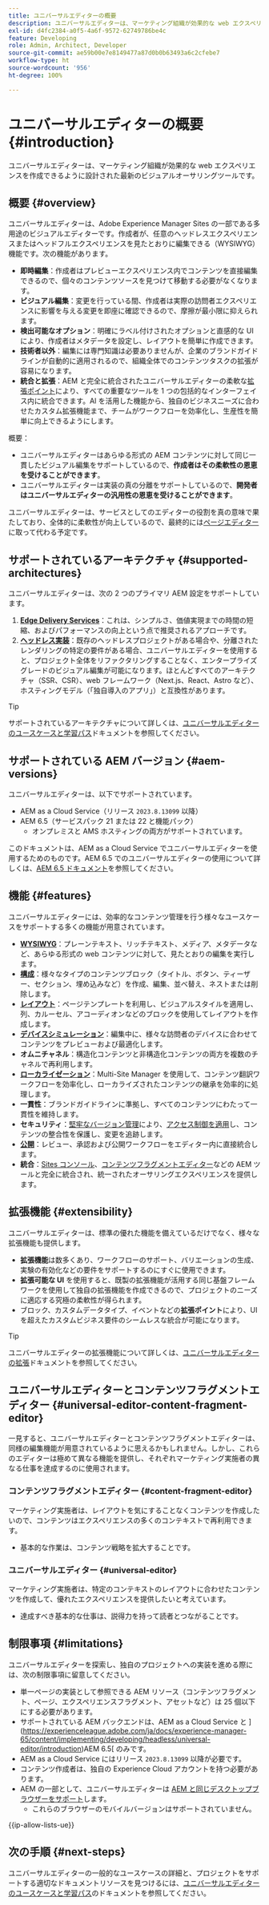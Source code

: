 ```yaml
---
title: ユニバーサルエディターの概要
description: ユニバーサルエディターは、マーケティング組織が効果的な web エクスペリエンスを作成できるように設計された最新のビジュアルオーサリングツールです。
exl-id: d4fc2384-a0f5-4a6f-9572-62749786be4c
feature: Developing
role: Admin, Architect, Developer
source-git-commit: ae59b00e7e8149477a87d0b0b63493a6c2cfebe7
workflow-type: ht
source-wordcount: '956'
ht-degree: 100%

---
```



# ユニバーサルエディターの概要 {#introduction}

ユニバーサルエディターは、マーケティング組織が効果的な web エクスペリエンスを作成できるように設計された最新のビジュアルオーサリングツールです。

## 概要 {#overview}

ユニバーサルエディターは、Adobe Experience Manager Sites の一部である多用途のビジュアルエディターです。作成者が、任意のヘッドレスエクスペリエンスまたはヘッドフルエクスペリエンスを見たとおりに編集できる（WYSIWYG）機能です。次の機能があります。

* **即時編集**：作成者はプレビューエクスペリエンス内でコンテンツを直接編集できるので、個々のコンテンツソースを見つけて移動する必要がなくなります。
* **ビジュアル編集**：変更を行っている間、作成者は実際の訪問者エクスペリエンスに影響を与える変更を即座に確認できるので、摩擦が最小限に抑えられます。
* **検出可能なオプション**：明確にラベル付けされたオプションと直感的な UI により、作成者はメタデータを設定し、レイアウトを簡単に作成できます。
* **技術者以外**：編集には専門知識は必要ありませんが、企業のブランドガイドラインが自動的に適用されるので、組織全体でのコンテンツタスクの拡張が容易になります。
* **統合と拡張**：AEM と完全に統合されたユニバーサルエディターの柔軟な[拡張ポイント](#extensibility)により、すべての重要なツールを 1 つの包括的なインターフェイス内に統合できます。AI を活用した機能から、独自のビジネスニーズに合わせたカスタム拡張機能まで、チームがワークフローを効率化し、生産性を簡単に向上できるようにします。

概要：

* ユニバーサルエディターはあらゆる形式の AEM コンテンツに対して同じ一貫したビジュアル編集をサポートしているので、**作成者はその柔軟性の恩恵を受けることができます**。
* ユニバーサルエディターは実装の真の分離をサポートしているので、**開発者はユニバーサルエディターの汎用性の恩恵を受けることができます**。

ユニバーサルエディターは、サービスとしてのエディターの役割を真の意味で果たしており、全体的に柔軟性が向上しているので、最終的には[ページエディター](/help/sites-cloud/authoring/page-editor/introduction.md)に取って代わる予定です。

## サポートされているアーキテクチャ {#supported-architectures}

ユニバーサルエディターは、次の 2 つのプライマリ AEM 設定をサポートしています。

1. **[Edge Delivery Services](/help/edge/overview.md)**：これは、シンプルさ、価値実現までの時間の短縮、およびパフォーマンスの向上という点で推奨されるアプローチです。
1. **[ヘッドレス実装](/help/headless/introduction.md)**：既存のヘッドレスプロジェクトがある場合や、分離されたレンダリングの特定の要件がある場合、ユニバーサルエディターを使用すると、プロジェクト全体をリファクタリングすることなく、エンタープライズグレードのビジュアル編集が可能になります。ほとんどすべてのアーキテクチャ（SSR、CSR）、web フレームワーク（Next.js、React、Astro など）、ホスティングモデル（「独自導入のアプリ」）と互換性があります。

>[!TIP]
>
>サポートされているアーキテクチャについて詳しくは、[ユニバーサルエディターのユースケースと学習パス](/help/implementing/universal-editor/use-cases.md)ドキュメントを参照してください。

## サポートされている AEM バージョン {#aem-versions}

ユニバーサルエディターは、以下でサポートされています。

* AEM as a Cloud Service（リリース `2023.8.13099` 以降）
* AEM 6.5（サービスパック 21 または 22 と機能パック）
   * オンプレミスと AMS ホスティングの両方がサポートされています。

このドキュメントは、AEM as a Cloud Service でユニバーサルエディターを使用するためのものです。AEM 6.5 でのユニバーサルエディターの使用について詳しくは、[AEM 6.5 ドキュメント](https://experienceleague.adobe.com/ja/docs/experience-manager-65/content/implementing/developing/headless/universal-editor/introduction)を参照してください。

## 機能 {#features}

ユニバーサルエディターには、効率的なコンテンツ管理を行う様々なユースケースをサポートする多くの機能が用意されています。

* **[WYSIWYG](/help/sites-cloud/authoring/universal-editor/authoring.md)**：プレーンテキスト、リッチテキスト、メディア、メタデータなど、あらゆる形式の web コンテンツに対して、見たとおりの編集を実行します。
* **[構成](/help/sites-cloud/authoring/universal-editor/authoring.md#editing-content)**：様々なタイプのコンテンツブロック（タイトル、ボタン、ティーザー、セクション、埋め込みなど）を作成、編集、並べ替え、ネストまたは削除します。
* **[レイアウト](/help/sites-cloud/authoring/universal-editor/templates.md)**：ページテンプレートを利用し、ビジュアルスタイルを適用し、列、カルーセル、アコーディオンなどのブロックを使用してレイアウトを作成します。
* **[デバイスシミュレーション](/help/sites-cloud/authoring/universal-editor/navigation.md#emulator)**：編集中に、様々な訪問者のデバイスに合わせてコンテンツをプレビューおよび最適化します。
* **オムニチャネル**：構造化コンテンツと非構造化コンテンツの両方を複数のチャネルで再利用します。
* **[ローカライゼーション](/help/sites-cloud/authoring/universal-editor/inheritance.md)**：Multi-Site Manager を使用して、コンテンツ翻訳ワークフローを効率化し、ローカライズされたコンテンツの継承を効率的に処理します。
* **一貫性**：ブランドガイドラインに準拠し、すべてのコンテンツにわたって一貫性を維持します。
* **セキュリティ**：[堅牢なバージョン管理](/help/sites-cloud/authoring/sites-console/page-versions.md)により、[アクセス制御を適用](/help/implementing/universal-editor/authentication.md)し、コンテンツの整合性を保護し、変更を追跡します。
* **[公開](/help/sites-cloud/authoring/universal-editor/publishing.md)**：レビュー、承認および公開ワークフローをエディター内に直接統合します。
* **統合**：[Sites コンソール](/help/sites-cloud/authoring/sites-console/introduction.md)、[コンテンツフラグメントエディター](/help/sites-cloud/administering/content-fragments/overview.md)などの AEM ツールと完全に統合され、統一されたオーサリングエクスペリエンスを提供します。

## 拡張機能 {#extensibility}

ユニバーサルエディターは、標準の優れた機能を備えているだけでなく、様々な拡張機能も提供します。

* **拡張機能**&#x200B;は数多くあり、ワークフローのサポート、バリエーションの生成、実験の有効化などの要件をサポートするのにすぐに使用できます。
* **拡張可能な UI** を使用すると、既製の拡張機能が活用する同じ基盤フレームワークを使用して独自の拡張機能を作成できるので、プロジェクトのニーズに適応する究極の柔軟性が得られます。
* ブロック、カスタムデータタイプ、イベントなどの&#x200B;**拡張ポイント**&#x200B;により、UI を超えたカスタムビジネス要件のシームレスな統合が可能になります。

>[!TIP]
>
>ユニバーサルエディターの拡張機能について詳しくは、[ユニバーサルエディターの拡張](/help/implementing/universal-editor/extending.md)ドキュメントを参照してください。

## ユニバーサルエディターとコンテンツフラグメントエディター {#universal-editor-content-fragment-editor}

一見すると、ユニバーサルエディターとコンテンツフラグメントエディターは、同様の編集機能が用意されているように思えるかもしれません。しかし、これらのエディターは極めて異なる機能を提供し、それぞれマーケティング実施者の異なる仕事を達成するのに使用されます。

### コンテンツフラグメントエディター {#content-fragment-editor}

マーケティング実施者は、レイアウトを気にすることなくコンテンツを作成したいので、コンテンツはエクスペリエンスの多くのコンテキストで再利用できます。

* 基本的な作業は、コンテンツ戦略を拡大することです。

### ユニバーサルエディター {#universal-editor}

マーケティング実施者は、特定のコンテキストのレイアウトに合わせたコンテンツを作成して、優れたエクスペリエンスを提供したいと考えています。

* 達成すべき基本的な仕事は、説得力を持って読者とつながることです。

## 制限事項 {#limitations}

ユニバーサルエディターを探索し、独自のプロジェクトへの実装を進める際には、次の制限事項に留意してください。

* 単一ページの実装として参照できる AEM リソース（コンテンツフラグメント、ページ、エクスペリエンスフラグメント、アセットなど）は 25 個以下にする必要があります。
* サポートされている AEM バックエンドは、AEM as a Cloud Service と ](https://experienceleague.adobe.com/ja/docs/experience-manager-65/content/implementing/developing/headless/universal-editor/introduction)AEM 6.5[ のみです。
* AEM as a Cloud Service にはリリース `2023.8.13099` 以降が必要です。
* コンテンツ作成者は、独自の Experience Cloud アカウントを持つ必要があります。
* AEM の一部として、ユニバーサルエディターは [AEM と同じデスクトップブラウザーをサポート](/help/overview/supported-platforms.md)します。
   * これらのブラウザーのモバイルバージョンはサポートされていません。

{{ip-allow-lists-ue}}

## 次の手順 {#next-steps}

ユニバーサルエディターの一般的なユースケースの詳細と、プロジェクトをサポートする適切なドキュメントリソースを見つけるには、[ユニバーサルエディターのユースケースと学習パス](/help/implementing/universal-editor/use-cases.md)のドキュメントを参照してください。
